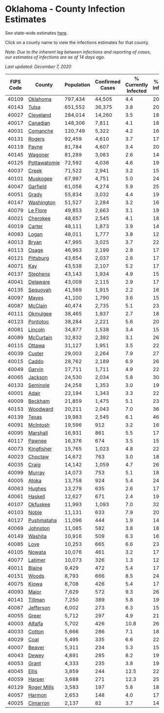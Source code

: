 # Oklahoma - County Infection Estimates

See state-wide estimates [here](/infections/us-ok).

Click on a county name to view the infections estimates for that county.

*Note: Due to the inherent lag between infections and reporting of cases, our estimates of infections are as of 14 days ago.*

*Last updated: December 7, 2020*

|   FIPS Code |                       County |   Population |   Confirmed Cases |   % Currently Infected |   % Total Infected |
|-------------|------------------------------|--------------|-------------------|------------------------|--------------------|
|       40109 |         [Oklahoma](oklahoma) |      797,434 |            44,505 |                    4.4 |               20.2 |
|       40143 |               [Tulsa](tulsa) |      651,552 |            36,375 |                    3.8 |               20.5 |
|       40027 |       [Cleveland](cleveland) |      284,014 |            14,260 |                    3.5 |               18.4 |
|       40017 |         [Canadian](canadian) |      148,306 |             7,811 |                    4.1 |               18.7 |
|       40031 |         [Comanche](comanche) |      120,749 |             5,322 |                    4.2 |               16.0 |
|       40131 |             [Rogers](rogers) |       92,459 |             4,610 |                    3.7 |               17.8 |
|       40119 |               [Payne](payne) |       81,784 |             4,607 |                    3.4 |               20.4 |
|       40145 |           [Wagoner](wagoner) |       81,289 |             3,083 |                    2.6 |               14.2 |
|       40125 | [Pottawatomie](pottawatomie) |       72,592 |             4,036 |                    4.6 |               19.6 |
|       40037 |               [Creek](creek) |       71,522 |             2,941 |                    3.2 |               15.3 |
|       40101 |         [Muskogee](muskogee) |       67,997 |             4,751 |                    5.0 |               24.8 |
|       40047 |         [Garfield](garfield) |       61,056 |             4,274 |                    5.9 |               25.2 |
|       40051 |               [Grady](grady) |       55,834 |             3,032 |                    4.4 |               19.1 |
|       40147 |     [Washington](washington) |       51,527 |             2,284 |                    3.2 |               16.5 |
|       40079 |         [Le Flore](le-flore) |       49,853 |             2,663 |                    3.1 |               19.0 |
|       40021 |         [Cherokee](cherokee) |       48,657 |             2,545 |                    4.1 |               18.9 |
|       40019 |             [Carter](carter) |       48,111 |             1,873 |                    3.9 |               14.0 |
|       40083 |               [Logan](logan) |       48,011 |             1,777 |                    3.8 |               12.8 |
|       40013 |               [Bryan](bryan) |       47,995 |             3,025 |                    3.7 |               22.6 |
|       40113 |               [Osage](osage) |       46,963 |             2,199 |                    2.8 |               17.2 |
|       40121 |       [Pittsburg](pittsburg) |       43,654 |             2,037 |                    2.6 |               17.0 |
|       40071 |                   [Kay](kay) |       43,538 |             2,107 |                    5.2 |               17.6 |
|       40137 |         [Stephens](stephens) |       43,143 |             1,934 |                    4.9 |               15.8 |
|       40041 |         [Delaware](delaware) |       43,009 |             2,115 |                    2.9 |               17.8 |
|       40135 |         [Sequoyah](sequoyah) |       41,569 |             1,915 |                    2.2 |               16.8 |
|       40097 |               [Mayes](mayes) |       41,100 |             1,790 |                    3.6 |               15.7 |
|       40087 |           [McClain](mcclain) |       40,474 |             2,735 |                    5.1 |               23.7 |
|       40111 |         [Okmulgee](okmulgee) |       38,465 |             1,937 |                    2.7 |               18.4 |
|       40123 |         [Pontotoc](pontotoc) |       38,284 |             2,221 |                    5.6 |               20.4 |
|       40081 |           [Lincoln](lincoln) |       34,877 |             1,538 |                    3.4 |               15.4 |
|       40089 |       [McCurtain](mccurtain) |       32,832 |             2,392 |                    3.1 |               26.9 |
|       40115 |             [Ottawa](ottawa) |       31,127 |             1,951 |                    3.5 |               22.4 |
|       40039 |             [Custer](custer) |       29,003 |             2,264 |                    7.9 |               27.5 |
|       40015 |               [Caddo](caddo) |       28,762 |             2,189 |                    6.9 |               26.7 |
|       40049 |             [Garvin](garvin) |       27,711 |             1,711 |                    4.9 |               22.6 |
|       40065 |           [Jackson](jackson) |       24,530 |             2,034 |                    5.8 |               30.2 |
|       40133 |         [Seminole](seminole) |       24,258 |             1,353 |                    3.0 |               19.9 |
|       40001 |               [Adair](adair) |       22,194 |             1,343 |                    3.3 |               22.4 |
|       40009 |           [Beckham](beckham) |       21,859 |             1,475 |                    5.1 |               23.8 |
|       40153 |         [Woodward](woodward) |       20,211 |             2,043 |                    7.0 |               36.1 |
|       40139 |               [Texas](texas) |       19,983 |             2,545 |                    6.1 |               46.0 |
|       40091 |         [McIntosh](mcintosh) |       19,596 |               912 |                    3.2 |               16.5 |
|       40095 |         [Marshall](marshall) |       16,931 |               861 |                    5.5 |               17.8 |
|       40117 |             [Pawnee](pawnee) |       16,376 |               674 |                    3.5 |               15.4 |
|       40073 |     [Kingfisher](kingfisher) |       15,765 |             1,023 |                    4.8 |               22.7 |
|       40023 |           [Choctaw](choctaw) |       14,672 |               763 |                    3.0 |               18.4 |
|       40035 |               [Craig](craig) |       14,142 |             1,059 |                    4.7 |               26.2 |
|       40099 |             [Murray](murray) |       14,073 |               753 |                    5.1 |               18.1 |
|       40005 |               [Atoka](atoka) |       13,758 |               924 |                    5.4 |               24.1 |
|       40063 |             [Hughes](hughes) |       13,279 |               635 |                    2.6 |               17.4 |
|       40061 |           [Haskell](haskell) |       12,627 |               671 |                    2.4 |               19.4 |
|       40107 |         [Okfuskee](okfuskee) |       11,993 |             1,093 |                    7.0 |               32.4 |
|       40103 |               [Noble](noble) |       11,131 |               633 |                    7.9 |               20.2 |
|       40127 |     [Pushmataha](pushmataha) |       11,096 |               444 |                    1.9 |               14.5 |
|       40069 |         [Johnston](johnston) |       11,085 |               582 |                    3.8 |               18.6 |
|       40149 |           [Washita](washita) |       10,916 |               509 |                    6.3 |               16.0 |
|       40085 |                 [Love](love) |       10,253 |               665 |                    6.6 |               23.2 |
|       40105 |             [Nowata](nowata) |       10,076 |               461 |                    3.2 |               17.2 |
|       40077 |           [Latimer](latimer) |       10,073 |               326 |                    1.3 |               12.1 |
|       40011 |             [Blaine](blaine) |        9,429 |               472 |                    5.4 |               17.2 |
|       40151 |               [Woods](woods) |        8,793 |               666 |                    8.5 |               24.7 |
|       40075 |               [Kiowa](kiowa) |        8,708 |               426 |                    5.4 |               17.1 |
|       40093 |               [Major](major) |        7,629 |               572 |                    9.3 |               26.6 |
|       40141 |           [Tillman](tillman) |        7,250 |               389 |                    5.8 |               19.0 |
|       40067 |       [Jefferson](jefferson) |        6,002 |               273 |                    6.3 |               15.1 |
|       40055 |               [Greer](greer) |        5,712 |               297 |                    4.9 |               21.8 |
|       40003 |           [Alfalfa](alfalfa) |        5,702 |               426 |                   10.8 |               26.1 |
|       40033 |             [Cotton](cotton) |        5,666 |               286 |                    7.1 |               18.4 |
|       40029 |                 [Coal](coal) |        5,495 |               335 |                    6.6 |               22.4 |
|       40007 |             [Beaver](beaver) |        5,311 |               234 |                    5.3 |               15.7 |
|       40043 |               [Dewey](dewey) |        4,891 |               285 |                    8.2 |               19.7 |
|       40053 |               [Grant](grant) |        4,333 |               235 |                    3.8 |               19.0 |
|       40045 |               [Ellis](ellis) |        3,859 |               244 |                   12.5 |               22.4 |
|       40059 |             [Harper](harper) |        3,688 |               271 |                   12.3 |               25.2 |
|       40129 |   [Roger Mills](roger-mills) |        3,583 |               197 |                    5.8 |               18.5 |
|       40057 |             [Harmon](harmon) |        2,653 |               148 |                    4.0 |               17.4 |
|       40025 |         [Cimarron](cimarron) |        2,137 |                82 |                    3.7 |               14.0 |